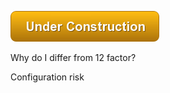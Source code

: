 ![Under Construction](/images/state/uc.png)





Why do I differ from 12 factor?



Configuration risk